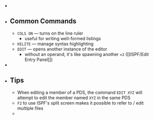 -
- ## Common Commands
	- `COLS ON` — turns on the line ruler
		- useful for writing well-formed listings
	- `HILITE` — manage syntax highlighting
	- `EDIT` — opens another instance of the editor
		- without an operand, it's like spawning another `=2` ([[ISPF/Edit Entry Panel]])
-
- ## Tips
	- When editing a member of a PDS, the command `EDIT XYZ` will attempt to edit the member named `XYZ` in the same PDS
	- `F2` to use ISPF's split screen makes it possible to refer to / edit multiple files
	-